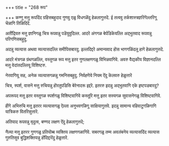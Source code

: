 +++
title = "268 रूप"

+++
कण्णु मत्तु रूपदिंद ग्रहिसबहुदाद गुणवु एळु विधगळॆंदु हेळलागुत्तदॆ. ई तत्ववु तर्कशास्त्रज्ञरिगॆल्लरिगू चॆन्नागि तिळिदिदॆ.

अतींद्रियरु मत्तु ज्ञानिगळु चित्र रूपवन्नु पडॆयुवुदिल्ल. आदरॆ अंगगळ बेर्पडिकॆयल्लि अद्भुतवाद रूपवन्नु परिगणिसबहुदु.

अदन्नु व्यत्यास अथवा व्यत्यासदल्लि समीपिसबारदु. इल्लदिद्दरॆ अमान्यवाद हॊस भागगळिंदलू हागॆ हेळलागुत्तदॆ.

आदरॆ मंत्रगळ ग्रंथगळल्लि, वस्तुगळ रूप मत्तु इतर गुणलक्षणगळु विभिन्नवागिवॆ. अवरु वैद्यकीय विज्ञानदल्लि मत्तु वेदांतदल्लियू विशिष्टरु.

नेरवागियू सह, अनेक व्यत्यासगळन्नु गमनिसबहुदु. निर्वहणॆये नियम ऎंदु कॆलवरु हेळुत्तारॆ

चित्र, स्पर्श, वासनॆ मत्तु रुचियन्नु हॊरतुपडिसि बेरेनादरू इद्दरॆ. इतररु इदन्नु अद्भुतवागि एकॆ इष्टपडबारदु?

अपरूपद मत्तु इतर वस्तुगळ स्पर्शगळु विशिष्टवागिवॆ कस्तूरि मत्तु इतर सस्यगळ सुवासनॆगळु विशिष्टवागिवॆ.

हीगॆ अभिरुचि मत्तु इतरर व्यत्यासगळु ऎल्ला अनुभवगळिगू साक्षियागुत्तवॆ. इदन्नु सामान्य वहिवाटुगळिगागि यात्रिकरु वितरिसुत्तारॆ.

अतियाद रूपवन्नु मृदुत्व, बण्णद लक्षण ऎंदु हेळलागुत्तदॆ;

नैल्या मत्तु इतरर गुणगळु प्रतियॊब्ब व्यक्तिय लक्षणगळागिवॆ. सबरगळु तम्म अवलंबनॆय व्यत्यासदिंद व्यत्यास गुरुतिसुव बुद्धिशक्तियन्नु हॊंदिद्दारॆंदु हेळुत्तारॆ.

